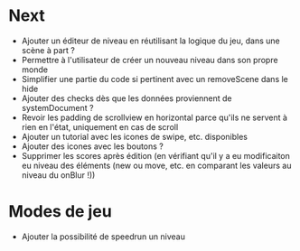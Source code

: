 # Next
* Ajouter un éditeur de niveau en réutilisant la logique du jeu, dans une scène à part ?
* Permettre à l'utilisateur de créer un nouveau niveau dans son propre monde
* Simplifier une partie du code si pertinent avec un removeScene dans le hide
* Ajouter des checks dès que les données proviennent de systemDocument ?
* Revoir les padding de scrollview en horizontal parce qu'ils ne servent à rien en l'état, uniquement en cas de scroll
* Ajouter un tutorial avec les icones de swipe, etc. disponibles
* Ajouter des icones avec les boutons ?
* Supprimer les scores après édition (en vérifiant qu'il y a eu modificaiton eu niveau des éléments (new ou move, etc. en comparant les valeurs au niveau du onBlur !))

# Modes de jeu
* Ajouter la possibilité de speedrun un niveau
